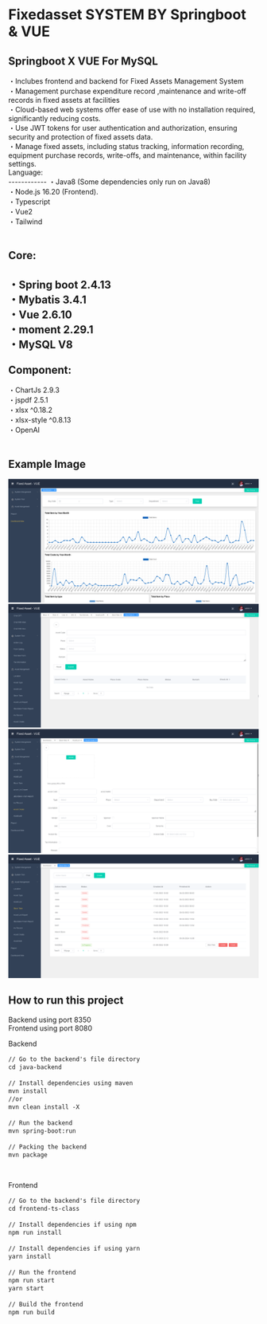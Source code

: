 # Fixedasset SYSTEM BY Springboot & VUE

Springboot X VUE For MySQL
------------
<div>
・Inclubes frontend and backend for Fixed Assets Management System<br />
・Management purchase expenditure record ,maintenance and write-off records in fixed assets at facilities<br />
・Cloud-based web systems offer ease of use with no installation required, significantly reducing costs.<br />
・Use JWT tokens for user authentication and authorization, ensuring security and protection of fixed assets data.<br />
・Manage fixed assets, including status tracking, information recording, equipment purchase records, write-offs, and maintenance, within facility settings.<br />
</div>

<div>
Language:<br />
------------
・Java8 (Some dependencies only run on Java8)<br />
・Node.js 16.20 (Frontend).<br />
・Typescript<br />
・Vue2<br />
・Tailwind<br />
</div><br />

Core:<br />
------------
・Spring boot 2.4.13<br />
・Mybatis 3.4.1<br />
・Vue 2.6.10<br />
・moment 2.29.1<br />
・MySQL V8<br />
<br />
Component:<br />
------------
・ChartJs 2.9.3<br />
・jspdf 2.5.1<br />
・xlsx ^0.18.2<br />
・xlsx-style ^0.8.13<br />
・OpenAI<br />
<br />

Example Image<br />
------------
<img src="/image/fixedasset-1.png"><br />
<img src="/image/fixedasset-2.png"><br />
<img src="/image/fixedasset-3.png"><br />
<img src="/image/fixedasset-4.png"><br />


How to run this project<br />
------------
Backend using port 8350<br />
Frontend using port 8080<br />

Backend<br />

~~~
// Go to the backend's file directory
cd java-backend

// Install dependencies using maven
mvn install
//or
mvn clean install -X

// Run the backend
mvn spring-boot:run

// Packing the backend
mvn package
~~~
<br />

Frontend<br />

~~~
// Go to the backend's file directory
cd frontend-ts-class

// Install dependencies if using npm
npm run install

// Install dependencies if using yarn
yarn install

// Run the frontend
npm run start
yarn start

// Build the frontend
npm run build
~~~
<br />